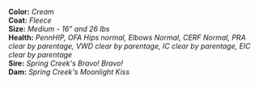 **Color:** *Cream*  
**Coat:** *Fleece*  
**Size:** *Medium - 16" and 26 lbs*  
**Health:** *PennHIP, OFA Hips normal, Elbows Normal, CERF Normal, PRA clear by parentage, VWD clear by parentage, IC clear by parentage, EIC clear by parentage*  
**Sire:** *Spring Creek's Bravo! Bravo!*  
**Dam:** *Spring Creek's Moonlight Kiss*  